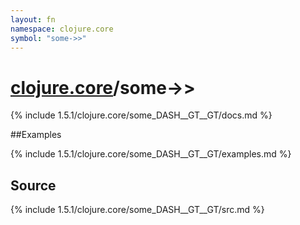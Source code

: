 ```yaml
---
layout: fn
namespace: clojure.core
symbol: "some->>"
---
```


# [clojure.core](../)/some->>

{% include 1.5.1/clojure.core/some_DASH__GT__GT/docs.md %}

##Examples

{% include 1.5.1/clojure.core/some_DASH__GT__GT/examples.md %}
## Source
{% include 1.5.1/clojure.core/some_DASH__GT__GT/src.md %}

